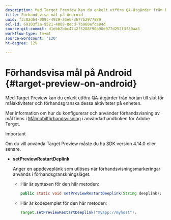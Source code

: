 ```yaml
---
description: Med Target Preview kan du enkelt utföra QA-åtgärder från början till slut för målaktiviteter och förhandsgranska dessa aktiviteter på enheten.
title: Förhandsvisa mål på Android
uuid: f3c82d64-009c-4929-a5e6-3677b2977889
exl-id: 69103f3a-9521-4808-8ecd-7b960efca04d
source-git-commit: d1ebb2bbc4742f5288f90a90e977d252f3f30aa3
workflow-type: tm+mt
source-wordcount: '120'
ht-degree: 12%

---
```


# Förhandsvisa mål på Android {#target-preview-on-android}

Med Target Preview kan du enkelt utföra QA-åtgärder från början till slut för målaktiviteter och förhandsgranska dessa aktiviteter på enheten.

Mer information om hur du konfigurerar och använder förhandsvisning av mål finns i [Målmobilförhandsvisning](https://experienceleague.adobe.com/docs/target/using/implement-target/mobile-apps/target-mobile-preview.html) i användarhandboken för Adobe Target.

>[!IMPORTANT]
>
>Om du vill använda Target Preview måste du ha SDK version 4.14.0 eller senare.

* **setPreviewRestartDeplink**

   Anger en appdeveplänk som utlöses när förhandsvisningsmarkeringar används i förhandsgranskningsläget.

   * Här är syntaxen för den här metoden:

      ```java
      public static void setPreviewRestartDeeplink(String deeplink);
      ```

   * Här är kodexemplet för den här metoden:

      ```java
      Target.setPreviewRestartDeeplink("myapp://myhost"); 
      ```
